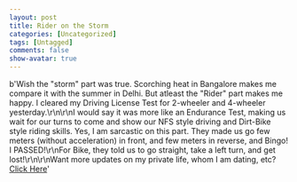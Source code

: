 ```yaml
---
layout: post
title: Rider on the Storm
categories: [Uncategorized]
tags: [Untagged]
comments: false
show-avatar: true
---
```


b'Wish the "storm" part was true. Scorching heat in Bangalore makes me compare it with the summer in Delhi. But atleast the "Rider" part makes me happy. I cleared my Driving License Test for 2-wheeler and 4-wheeler yesterday.\r\n\r\nI would say it was more like an Endurance Test, making us wait for our turns to come and show our NFS style driving and Dirt-Bike style riding skills. Yes, I am sarcastic on this part. They made us go few meters (without acceleration) in front, and few meters in reverse, and Bingo! I PASSED!\r\nFor Bike, they told us to go straight, take a left turn, and get lost!\r\n\r\nWant more updates on my private life, whom I am dating, etc? [Click Here](http://pragith.net/private_life.html)'